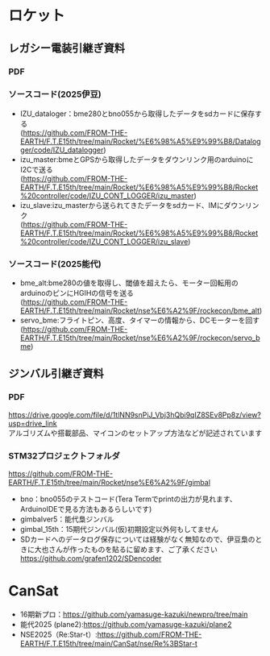 # ロケット
## レガシー電装引継ぎ資料
### PDF

### ソースコード(2025伊豆)
- IZU_dataloger：bme280とbno055から取得したデータをsdカードに保存する  
  (https://github.com/FROM-THE-EARTH/F.T.E15th/tree/main/Rocket/%E6%98%A5%E9%99%B8/Datalogger/code/IZU_datalogger)
- izu_master:bmeとGPSから取得したデータをダウンリンク用のarduinoにI2Cで送る  
  (https://github.com/FROM-THE-EARTH/F.T.E15th/tree/main/Rocket/%E6%98%A5%E9%99%B8/Rocket%20controller/code/IZU_CONT_LOGGER/izu_master)
- izu_slave:izu_masterから送られてきたデータをsdカード、IMにダウンリンク  
  (https://github.com/FROM-THE-EARTH/F.T.E15th/tree/main/Rocket/%E6%98%A5%E9%99%B8/Rocket%20controller/code/IZU_CONT_LOGGER/izu_slave)

### ソースコード(2025能代)
- bme_alt:bme280の値を取得し、閾値を超えたら、モーター回転用のarduinoのピンにHGIHの信号を送る  
(https://github.com/FROM-THE-EARTH/F.T.E15th/tree/main/Rocket/nse%E6%A2%9F/rockecon/bme_alt)
- servo_bme:フライトピン、高度、タイマーの情報から、DCモーターを回す  
(https://github.com/FROM-THE-EARTH/F.T.E15th/tree/main/Rocket/nse%E6%A2%9F/rockecon/servo_bme)  
## ジンバル引継ぎ資料  
### PDF
https://drive.google.com/file/d/1tlNN9snPiJ_Vbj3hQbi9qIZ8SEv8Pp8z/view?usp=drive_link  
アルゴリズムや搭載部品、マイコンのセットアップ方法などが記述されています  
### STM32プロジェクトフォルダ
https://github.com/FROM-THE-EARTH/F.T.E15th/tree/main/Rocket/nse%E6%A2%9F/gimbal
- bno：bno055のテストコード(Tera Termでprintの出力が見れます、ArduinoIDEで見る方法もあるらしいです)  
- gimbalver5：能代梟ジンバル  
- gimbal_15th：15期代ジンバル(仮)初期設定以外何もしてません  
- SDカードへのデータログ保存については経験がなく無知なので、伊豆梟のときに大也さんが作ったものを貼るに留めます、ご了承ください  
https://github.com/grafen1202/SDencoder
# CanSat
- 16期新プロ：https://github.com/yamasuge-kazuki/newpro/tree/main
- 能代2025 (plane2):https://github.com/yamasuge-kazuki/plane2
- NSE2025（Re:Star-t）:https://github.com/FROM-THE-EARTH/F.T.E15th/tree/main/CanSat/nse/Re%3BStar-t
